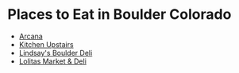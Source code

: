 # Places to Eat in Boulder Colorado

* [Arcana](./Arcana.md)
* [Kitchen Upstairs](./Kitchen_Upstairs.md)
* [Lindsay's Boulder Deli](./Lindsays_Boulder_Deli.md)
* [Lolitas Market & Deli](./Lolitas.md)
